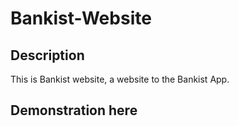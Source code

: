 # Bankist-Website

## Description
This is Bankist website, a website to the Bankist App.

## Demonstration here 
